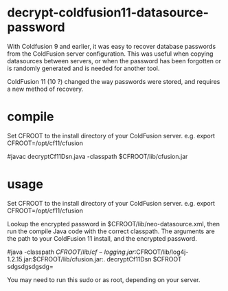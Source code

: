 decrypt-coldfusion11-datasource-password
========================================

With Coldfusion 9 and earlier, it was easy to recover database passwords from the ColdFusion server configuration. This was useful when copying datasources between servers, or when the password has been forgotten or is randomly generated and is needed for another tool.

ColdFusion 11 (10 ?) changed the way passwords were stored, and requires a new method of recovery.


compile
=======
Set CFROOT to the install directory of your ColdFusion server. e.g. export CFROOT=/opt/cf11/cfusion

#javac decryptCf11Dsn.java -classpath $CFROOT/lib/cfusion.jar

usage
=====
Set CFROOT to the install directory of your ColdFusion server. e.g. export CFROOT=/opt/cf11/cfusion

Lookup the encrypted password in $CFROOT/lib/neo-datasource.xml, then run the compile Java code with the correct classpath.
The arguments are the path to your ColdFusion 11 install, and the encrypted password.

#java -classpath $CFROOT/lib/cf-logging.jar:$CFROOT/lib/log4j-1.2.15.jar:$CFROOT/lib/cfusion.jar:. decryptCf11Dsn $CFROOT sdgsdgsdgsdg=

You may need to run this sudo or as root, depending on your server.